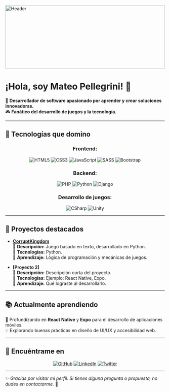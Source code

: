 <img src="https://raw.githubusercontent.com/PellegriniM/PellegriniM/main/Banner.webp" alt="Header" width="100%" style="height: 200px;">

# ¡Hola, soy Mateo Pellegrini! 👋

🚀 **Desarrollador de software apasionado por aprender y crear soluciones innovadoras.**  
🎮 **Fanático del desarrollo de juegos y la tecnología.**  

---

## 🚀 Tecnologías que domino
<div align="center">
  
### Frontend:
![HTML5](https://img.shields.io/badge/HTML5-E34F26?style=for-the-badge&logo=html5&logoColor=white)
![CSS3](https://img.shields.io/badge/CSS3-1572B6?style=for-the-badge&logo=css3&logoColor=white)
![JavaScript](https://img.shields.io/badge/JavaScript-F7DF1E?style=for-the-badge&logo=javascript&logoColor=black)
![SASS](https://img.shields.io/badge/SASS-CC6699?style=for-the-badge&logo=sass&logoColor=white)
![Bootstrap](https://img.shields.io/badge/Bootstrap-7952B3?style=for-the-badge&logo=bootstrap&logoColor=white)

### Backend:
![PHP](https://img.shields.io/badge/PHP-777BB4?style=for-the-badge&logo=php&logoColor=white)
![Python](https://img.shields.io/badge/Python-3776AB?style=for-the-badge&logo=python&logoColor=white)
![Django](https://img.shields.io/badge/Django-092E20?style=for-the-badge&logo=django&logoColor=white)

### Desarrollo de juegos:
![CSharp](https://img.shields.io/badge/C%23-239120?style=for-the-badge&logo=c-sharp&logoColor=white)
![Unity](https://img.shields.io/badge/Unity-000000?style=for-the-badge&logo=unity&logoColor=white)

</div>

---

## 💼 Proyectos destacados

- **[CorruptKingdom](https://github.com/PellegriniM/ProyectoIngPython)**  
  📝 **Descripción:** Juego basado en texto, desarrollado en Python.  
  🚀 **Tecnologías:** Python.  
  🌟 **Aprendizaje:** Lógica de programación y mecánicas de juegos.

- **[Proyecto 2]**  
  📝 **Descripción:** Descripción corta del proyecto.  
  🚀 **Tecnologías:** Ejemplo: React Native, Expo.  
  🌟 **Aprendizaje:** Qué lograste al desarrollarlo.

---

## 📚 Actualmente aprendiendo

🎯 Profundizando en **React Native** y **Expo** para el desarrollo de aplicaciones móviles.  
💡 Explorando buenas prácticas en diseño de UI/UX y accesibilidad web.

---

## 📣 Encuéntrame en

<p align="center">
  <a href="https://github.com/tuusuario"><img src="https://img.shields.io/badge/GitHub-181717?style=for-the-badge&logo=github&logoColor=white" alt="GitHub"></a>
  <a href="https://linkedin.com/in/tuusuario"><img src="https://img.shields.io/badge/LinkedIn-0077B5?style=for-the-badge&logo=linkedin&logoColor=white" alt="LinkedIn"></a>
  <a href="https://twitter.com/tuusuario"><img src="https://img.shields.io/badge/Twitter-1DA1F2?style=for-the-badge&logo=twitter&logoColor=white" alt="Twitter"></a>
</p>

---

✨ *Gracias por visitar mi perfil. Si tienes alguna pregunta o propuesta, no dudes en contactarme.* 💬
